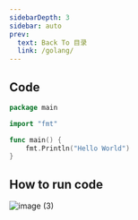 ```yaml
---
sidebarDepth: 3
sidebar: auto
prev:
  text: Back To 目录
  link: /golang/
---
```


## Code

```go
package main

import "fmt"

func main() {
	fmt.Println("Hello World")
}
```



## How to run code

![image (3)](https://gitee.com/q10viking/PictureRepos/raw/master/images//202112071836227.jpg)